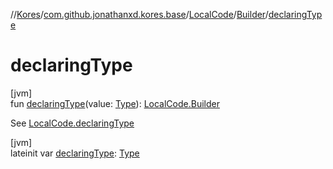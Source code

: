 //[Kores](../../../../index.md)/[com.github.jonathanxd.kores.base](../../index.md)/[LocalCode](../index.md)/[Builder](index.md)/[declaringType](declaring-type.md)

# declaringType

[jvm]\
fun [declaringType](declaring-type.md)(value: [Type](https://docs.oracle.com/javase/8/docs/api/java/lang/reflect/Type.html)): [LocalCode.Builder](index.md)

See [LocalCode.declaringType](../declaring-type.md)

[jvm]\
lateinit var [declaringType](declaring-type.md): [Type](https://docs.oracle.com/javase/8/docs/api/java/lang/reflect/Type.html)

